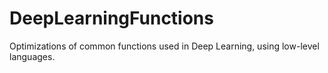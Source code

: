 # DeepLearningFunctions
Optimizations of common functions used in Deep Learning, using low-level languages.
